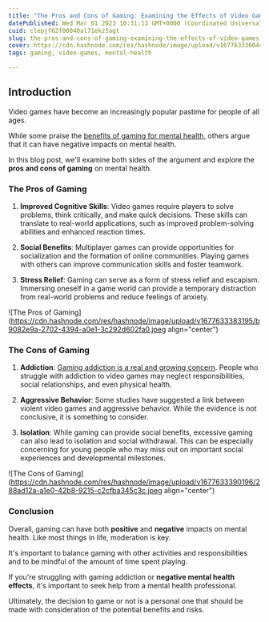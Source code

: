 ```yaml
---
title: "The Pros and Cons of Gaming: Examining the Effects of Video Games on Mental Health"
datePublished: Wed Mar 01 2023 10:31:13 GMT+0000 (Coordinated Universal Time)
cuid: clepjf62f00040al71ekz5agt
slug: the-pros-and-cons-of-gaming-examining-the-effects-of-video-games-on-mental-health
cover: https://cdn.hashnode.com/res/hashnode/image/upload/v1677633360446/02e35e7e-8328-4d20-8a54-98f0f64141ea.jpeg
tags: gaming, video-games, mental-health

---
```


## Introduction

Video games have become an increasingly popular pastime for people of all ages.

While some praise the [benefits of gaming for mental health](https://wetechies.hashnode.dev/the-surprising-benefits-of-gaming-on-mental-health-a-scientific-perspective), others argue that it can have negative impacts on mental health.

In this blog post, we'll examine both sides of the argument and explore the **pros and cons of gaming** on mental health.

### The Pros of Gaming

1. **Improved Cognitive Skills**: Video games require players to solve problems, think critically, and make quick decisions. These skills can translate to real-world applications, such as improved problem-solving abilities and enhanced reaction times.
    
2. **Social Benefits**: Multiplayer games can provide opportunities for socialization and the formation of online communities. Playing games with others can improve communication skills and foster teamwork.
    
3. **Stress Relief**: Gaming can serve as a form of stress relief and escapism. Immersing oneself in a game world can provide a temporary distraction from real-world problems and reduce feelings of anxiety.
    

![The Pros of Gaming](https://cdn.hashnode.com/res/hashnode/image/upload/v1677633383195/b9082e9a-2702-4394-a0e1-3c292d602fa0.jpeg align="center")

### The Cons of Gaming

1. **Addiction**: [Gaming addiction is a real and growing concern](https://wetechies.hashnode.dev/how-video-game-addiction-works-causes-symptoms-and-treatments). People who struggle with addiction to video games may neglect responsibilities, social relationships, and even physical health.
    
2. **Aggressive Behavior**: Some studies have suggested a link between violent video games and aggressive behavior. While the evidence is not conclusive, it is something to consider.
    
3. **Isolation**: While gaming can provide social benefits, excessive gaming can also lead to isolation and social withdrawal. This can be especially concerning for young people who may miss out on important social experiences and developmental milestones.
    

![The Cons of Gaming](https://cdn.hashnode.com/res/hashnode/image/upload/v1677633390196/288ad12a-a1e0-42b8-9215-c2cfba345c3c.jpeg align="center")

### Conclusion

Overall, gaming can have both **positive** and **negative** impacts on mental health. Like most things in life, moderation is key.

It's important to balance gaming with other activities and responsibilities and to be mindful of the amount of time spent playing.

If you're struggling with gaming addiction or **negative mental health effects**, it's important to seek help from a mental health professional.

Ultimately, the decision to game or not is a personal one that should be made with consideration of the potential benefits and risks.
